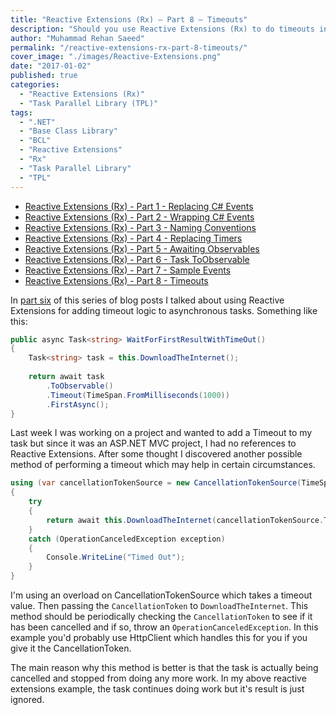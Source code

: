 ```yaml
---
title: "Reactive Extensions (Rx) – Part 8 – Timeouts"
description: "Should you use Reactive Extensions (Rx) to do timeouts in .NET? It turns out it's better to use CancellationTokenSource in the Task Parallel Library (TPL)."
author: "Muhammad Rehan Saeed"
permalink: "/reactive-extensions-rx-part-8-timeouts/"
cover_image: "./images/Reactive-Extensions.png"
date: "2017-01-02"
published: true
categories:
  - "Reactive Extensions (Rx)"
  - "Task Parallel Library (TPL)"
tags:
  - ".NET"
  - "Base Class Library"
  - "BCL"
  - "Reactive Extensions"
  - "Rx"
  - "Task Parallel Library"
  - "TPL"
---
```


- [Reactive Extensions (Rx) - Part 1 - Replacing C# Events](/reactive-extensions-part1-replacing-events/)
- [Reactive Extensions (Rx) - Part 2 - Wrapping C# Events](/reactive-extensions-part2-wrapping-events/)
- [Reactive Extensions (Rx) - Part 3 - Naming Conventions](/reactive-extensions-part3-naming-conventions/)
- [Reactive Extensions (Rx) - Part 4 - Replacing Timers](/reactive-extensions-part4-replacing-timers/)
- [Reactive Extensions (Rx) - Part 5 - Awaiting Observables](/reactive-extensions-part4-awaiting-observables/)
- [Reactive Extensions (Rx) - Part 6 - Task ToObservable](/reactive-extensions-part6-task-toobservable/)
- [Reactive Extensions (Rx) - Part 7 - Sample Events](/reactive-extensions-part7-sample-events/)
- [Reactive Extensions (Rx) - Part 8 - Timeouts](/reactive-extensions-rx-part-8-timeouts/)

In [part six](/reactive-extensions-part6-task-toobservable/) of this series of blog posts I talked about using Reactive Extensions for adding timeout logic to asynchronous tasks. Something like this:

```cs
public async Task<string> WaitForFirstResultWithTimeOut()
{
    Task<string> task = this.DownloadTheInternet();
 
    return await task
        .ToObservable()
        .Timeout(TimeSpan.FromMilliseconds(1000))
        .FirstAsync();
}
```

Last week I was working on a project and wanted to add a Timeout to my task but since it was an ASP.NET MVC project, I had no references to Reactive Extensions. After some thought I discovered another possible method of performing a timeout which may help in certain circumstances.

```cs
using (var cancellationTokenSource = new CancellationTokenSource(TimeSpan.FromMilliseconds(1000)))
{
    try
    {
        return await this.DownloadTheInternet(cancellationTokenSource.Token);
    }
    catch (OperationCanceledException exception)
    {
        Console.WriteLine("Timed Out");
    }
}
```

I'm using an overload on CancellationTokenSource which takes a timeout value. Then passing the `CancellationToken` to `DownloadTheInternet`. This method should be periodically checking the `CancellationToken` to see if it has been cancelled and if so, throw an `OperationCanceledException`. In this example you'd probably use HttpClient which handles this for you if you give it the CancellationToken.

The main reason why this method is better is that the task is actually being cancelled and stopped from doing any more work. In my above reactive extensions example, the task continues doing work but it's result is just ignored.
